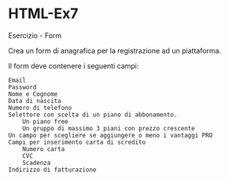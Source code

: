 # HTML-Ex7
Esercizio - Form

Crea un form di anagrafica per la registrazione ad un piattaforma.

Il form deve contenere i seguenti campi:

    Email
    Password
    Nome e Cognome
    Data di nascita
    Numero di telefono
    Selettore con scelta di un piano di abbonamento.
        Un piano free
        Un gruppo di massimo 3 piani con prezzo crescente
    Un campo per scegliere se aggiungere o meno i vantaggi PRO
    Campi per inserimento carta di scredito
        Numero carta
        CVC
        Scadenza
    Indirizzo di fatturazione

